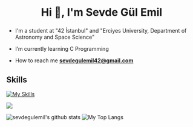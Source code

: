 <h1 align="center">Hi 👋, I'm Sevde Gül Emil</h1>
<h3 align="center"></h3>

- I'm a student at "42 İstanbul" and "Erciyes University, Department of Astronomy and Space Science"

- I’m currently learning C Programming

- How to reach me **sevdegulemil42@gmail.com**

## Skills
[![My Skills](https://skillicons.dev/icons?i=c,cpp,py,linux,git)](https://skillicons.dev)

<p align="left"> <img src="https://komarev.com/ghpvc/?username=sevdegulemil&label=Profile%20views&color=0e75b6&style=flat"/> </p>

<p float="center">
  <img  src="https://github-readme-stats.vercel.app/api?username=sevdegulemil&show_icons=true&count_private=true&hide=contribs,issues" alt="sevdegulemil's github stats" />

  <img  src="https://github-readme-stats.vercel.app/api/top-langs/?username=sevdegulemil&layout=compact&hide=html,css" alt="My Top Langs" />
</p>
